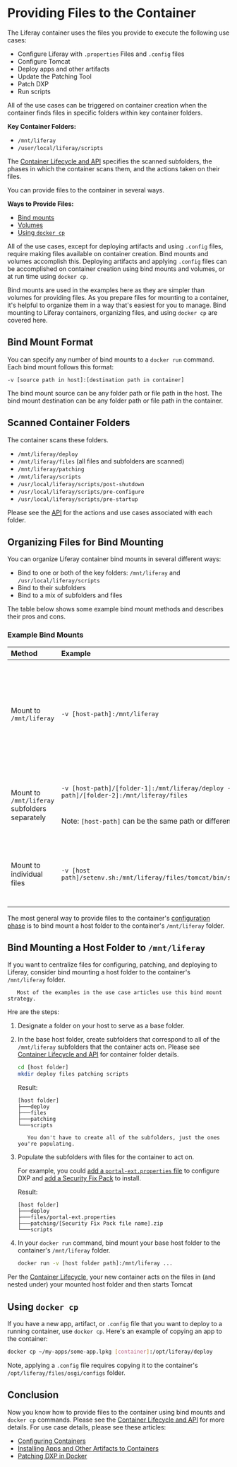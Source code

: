 # Providing Files to the Container

The Liferay container uses the files you provide to execute the following use cases:

* Configure Liferay with `.properties` Files and `.config` files
* Configure Tomcat
* Deploy apps and other artifacts
* Update the Patching Tool
* Patch DXP
* Run scripts

All of the use cases can be triggered on container creation when the container finds files in specific folders within key container folders.

**Key Container Folders:**

* `/mnt/liferay`
* `/user/local/liferay/scripts`

The [Container Lifecycle and API](./container-lifecycle-and-api.md) specifies the scanned subfolders, the phases in which the container scans them, and the actions taken on their files.

You can provide files to the container in several ways.

**Ways to Provide Files:**

* [Bind mounts](https://docs.docker.com/storage/bind-mounts/)
* [Volumes](https://docs.docker.com/storage/volumes/)
* [Using `docker cp`](https://docs.docker.com/engine/reference/commandline/cp/)

All of the use cases, except for deploying artifacts and using `.config` files, require making files available on container creation. Bind mounts and volumes accomplish this. Deploying artifacts and applying `.config` files can be accomplished on container creation using bind mounts and volumes, or at run time using `docker cp`.

Bind mounts are used in the examples here as they are simpler than volumes for providing files. As you prepare files for mounting to a container, it's helpful to organize them in a way that's easiest for you to manage. Bind mounting to Liferay containers, organizing files, and using `docker cp` are covered here.

## Bind Mount Format

You can specify any number of bind mounts to a `docker run` command. Each bind mount follows this format:

```
-v [source path in host]:[destination path in container]
```

The bind mount source can be any folder path or file path in the host. The bind mount destination can be any folder path or file path in the container.

## Scanned Container Folders

The container scans these folders.

* `/mnt/liferay/deploy`
* `/mnt/liferay/files` (all files and subfolders are scanned)
* `/mnt/liferay/patching`
* `/mnt/liferay/scripts`
* `/usr/local/liferay/scripts/post-shutdown`
* `/usr/local/liferay/scripts/pre-configure`
* `/usr/local/liferay/scripts/pre-startup`

Please see the [API](./container-lifecycle-and-api.md#api) for the actions and use cases associated with each folder.

## Organizing Files for Bind Mounting

You can organize Liferay container bind mounts in several different ways:

* Bind to one or both of the key folders: `/mnt/liferay` and `/usr/local/liferay/scripts`
* Bind to their subfolders
* Bind to a mix of subfolders and files

The table below shows some example bind mount methods and describes their pros and cons.

### Example Bind Mounts

| Method | Example | Pros | Cons |
| :----- | :------ | :------- | :---------- |
| Mount to `/mnt/liferay` | `-v [host-path]:/mnt/liferay` | Centralizes the input files. | Input files must be organized in subfolders that the container expects (see the locations listed [above](#scanned-container-folders)). |
| Mount to `/mnt/liferay` subfolders separately | `-v [host-path]/[folder-1]:/mnt/liferay/deploy -v [host-path]/[folder-2]:/mnt/liferay/files`<br><br><br>Note: `[host-path]` can be the same path or different paths. | Flexibility to use input file groups in different locations on the host. | More host file locations to manage. |
| Mount to individual files | `-v [host path]/setenv.sh:/mnt/liferay/files/tomcat/bin/setenv.sh` | Input files are clearly visible in the `docker run` command. | Lengthy docker run commands. Even more host file locations to manage. |

The most general way to provide files to the container's [configuration phase](./container-lifecycle-and-api.md#lifecycle) is to bind mount a host folder to the container's `/mnt/liferay` folder.

## Bind Mounting a Host Folder to `/mnt/liferay`

If you want to centralize files for configuring, patching, and deploying to Liferay, consider bind mounting a host folder to the container's `/mnt/liferay` folder.

```note::
   Most of the examples in the use case articles use this bind mount strategy.
```

Hre are the steps:

1. Designate a folder on your host to serve as a base folder.

1. In the base host folder, create subfolders that correspond to all of the `/mnt/liferay` subfolders that the container acts on. Please see [Container Lifecycle and API](./dxp-container-lifecycle) for container folder details.

    ```bash
    cd [host folder]
    mkdir deploy files patching scripts
    ```

    Result:

    ```
    [host folder]
    ├───deploy
    ├───files
    ├───patching
    └───scripts
    ```

    ```note::
       You don't have to create all of the subfolders, just the ones you're populating.
    ```
1. Populate the subfolders with files for the container to act on.

    For example, you could [add a `portal-ext.properties` file](./configuring-containers.md#portal-properties) to configure DXP and [add a Security Fix Pack](./patching-dxp-in-docker.md) to install.

    Result:

    ```
    [host folder]
    ├───deploy
    ├───files/portal-ext.properties
    ├───patching/[Security Fix Pack file name].zip
    └───scripts
    ```

1. In your `docker run` command, bind mount your base host folder to the container's `/mnt/liferay` folder.

    ```bash
    docker run -v [host folder path]:/mnt/liferay ...
    ```

Per the [Container Lifecycle](./container-lifecycle-and-api.md#liferay-phases), your new container acts on the files in (and nested under) your mounted host folder and then starts Tomcat

## Using `docker cp`

If you have a new app, artifact, or `.config` file that you want to deploy to a running container, use `docker cp`. Here's an example of copying an app to the container:

```bash
docker cp ~/my-apps/some-app.lpkg [container]:/opt/liferay/deploy
```

Note, applying a `.config` file requires copying it to the container's `/opt/liferay/files/osgi/configs` folder.

## Conclusion

Now you know how to provide files to the container using bind mounts and `docker cp` commands. Please see the [Container Lifecycle and API](./container-lifecycle-and-api.md) for more details. For use case details, please see these articles:

* [Configuring Containers](./configuring-containers.md)
* [Installing Apps and Other Artifacts to Containers](./installing-apps-and-other-artifacts-to-containers.md)
* [Patching DXP in Docker](./patching-dxp-in-docker.md)
